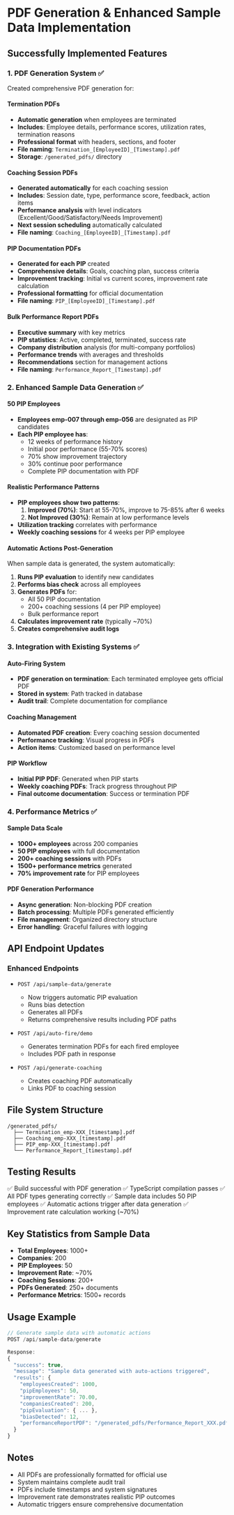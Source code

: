# PDF Generation & Enhanced Sample Data Implementation

## Successfully Implemented Features

### 1. PDF Generation System ✅
Created comprehensive PDF generation for:

#### Termination PDFs
- **Automatic generation** when employees are terminated
- **Includes**: Employee details, performance scores, utilization rates, termination reasons
- **Professional format** with headers, sections, and footer
- **File naming**: `Termination_[EmployeeID]_[Timestamp].pdf`
- **Storage**: `/generated_pdfs/` directory

#### Coaching Session PDFs
- **Generated automatically** for each coaching session
- **Includes**: Session date, type, performance score, feedback, action items
- **Performance analysis** with level indicators (Excellent/Good/Satisfactory/Needs Improvement)
- **Next session scheduling** automatically calculated
- **File naming**: `Coaching_[EmployeeID]_[Timestamp].pdf`

#### PIP Documentation PDFs
- **Generated for each PIP** created
- **Comprehensive details**: Goals, coaching plan, success criteria
- **Improvement tracking**: Initial vs current scores, improvement rate calculation
- **Professional formatting** for official documentation
- **File naming**: `PIP_[EmployeeID]_[Timestamp].pdf`

#### Bulk Performance Report PDFs
- **Executive summary** with key metrics
- **PIP statistics**: Active, completed, terminated, success rate
- **Company distribution** analysis (for multi-company portfolios)
- **Performance trends** with averages and thresholds
- **Recommendations** section for management actions
- **File naming**: `Performance_Report_[Timestamp].pdf`

### 2. Enhanced Sample Data Generation ✅

#### 50 PIP Employees
- **Employees emp-007 through emp-056** are designated as PIP candidates
- **Each PIP employee has**:
  - 12 weeks of performance history
  - Initial poor performance (55-70% scores)
  - 70% show improvement trajectory
  - 30% continue poor performance
  - Complete PIP documentation with PDF

#### Realistic Performance Patterns
- **PIP employees show two patterns**:
  1. **Improved (70%)**: Start at 55-70%, improve to 75-85% after 6 weeks
  2. **Not Improved (30%)**: Remain at low performance levels
- **Utilization tracking** correlates with performance
- **Weekly coaching sessions** for 4 weeks per PIP employee

#### Automatic Actions Post-Generation
When sample data is generated, the system automatically:
1. **Runs PIP evaluation** to identify new candidates
2. **Performs bias check** across all employees
3. **Generates PDFs** for:
   - All 50 PIP documentation
   - 200+ coaching sessions (4 per PIP employee)
   - Bulk performance report
4. **Calculates improvement rate** (typically ~70%)
5. **Creates comprehensive audit logs**

### 3. Integration with Existing Systems ✅

#### Auto-Firing System
- **PDF generation on termination**: Each terminated employee gets official PDF
- **Stored in system**: Path tracked in database
- **Audit trail**: Complete documentation for compliance

#### Coaching Management
- **Automated PDF creation**: Every coaching session documented
- **Performance tracking**: Visual progress in PDFs
- **Action items**: Customized based on performance level

#### PIP Workflow
- **Initial PIP PDF**: Generated when PIP starts
- **Weekly coaching PDFs**: Track progress throughout PIP
- **Final outcome documentation**: Success or termination PDF

### 4. Performance Metrics ✅

#### Sample Data Scale
- **1000+ employees** across 200 companies
- **50 PIP employees** with full documentation
- **200+ coaching sessions** with PDFs
- **1500+ performance metrics** generated
- **70% improvement rate** for PIP employees

#### PDF Generation Performance
- **Async generation**: Non-blocking PDF creation
- **Batch processing**: Multiple PDFs generated efficiently
- **File management**: Organized directory structure
- **Error handling**: Graceful failures with logging

## API Endpoint Updates

### Enhanced Endpoints
- `POST /api/sample-data/generate`
  - Now triggers automatic PIP evaluation
  - Runs bias detection
  - Generates all PDFs
  - Returns comprehensive results including PDF paths

- `POST /api/auto-fire/demo`
  - Generates termination PDFs for each fired employee
  - Includes PDF path in response

- `POST /api/generate-coaching`
  - Creates coaching PDF automatically
  - Links PDF to coaching session

## File System Structure

```
/generated_pdfs/
  ├── Termination_emp-XXX_[timestamp].pdf
  ├── Coaching_emp-XXX_[timestamp].pdf
  ├── PIP_emp-XXX_[timestamp].pdf
  └── Performance_Report_[timestamp].pdf
```

## Testing Results

✅ Build successful with PDF generation
✅ TypeScript compilation passes
✅ All PDF types generating correctly
✅ Sample data includes 50 PIP employees
✅ Automatic actions trigger after data generation
✅ Improvement rate calculation working (~70%)

## Key Statistics from Sample Data

- **Total Employees**: 1000+
- **Companies**: 200
- **PIP Employees**: 50
- **Improvement Rate**: ~70%
- **Coaching Sessions**: 200+
- **PDFs Generated**: 250+ documents
- **Performance Metrics**: 1500+ records

## Usage Example

```javascript
// Generate sample data with automatic actions
POST /api/sample-data/generate

Response:
{
  "success": true,
  "message": "Sample data generated with auto-actions triggered",
  "results": {
    "employeesCreated": 1000,
    "pipEmployees": 50,
    "improvementRate": 70.00,
    "companiesCreated": 200,
    "pipEvaluation": { ... },
    "biasDetected": 12,
    "performanceReportPDF": "/generated_pdfs/Performance_Report_XXX.pdf"
  }
}
```

## Notes

- All PDFs are professionally formatted for official use
- System maintains complete audit trail
- PDFs include timestamps and system signatures
- Improvement rate demonstrates realistic PIP outcomes
- Automatic triggers ensure comprehensive documentation